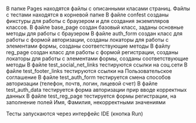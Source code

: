 В папке Pages находятся файлы с описанными класами страниц.
Файлы с тестами находятся в корневой папке
В файле confest созданы фикстуры для работы с браузером и для создания экземпляров классов.
В файле base_page создан базовый класс, заданы основные методы для работы с браузером
В файле auth_form создан класс для работы с формой авторизации, созданы локаторы для работы с элементами формы, созданы соответствующие методы
В файлу reg_page создан класс для работы с формой регистрации, созданы локаторы для работы с элементами формы, созданы соответствующие методы
В файле test_social_net_links тестируются ссылки на соц.сети
В файле test_footer_links тестируются ссылки на Пользовательское соглашение
В файле test_auth_form тестируется смена способов авторизации (телефон, почтв, логин, лицевой счет)
В файле test_auth_data тестируется форма авторизации прир вводе корректных данных
В файле test_reg_page тестируется формы регистрации, на заполнение полей Имя, Фамилия,  некорректными значениями

Тесты запускаются через интерфейс IDE (кнопка Run)
